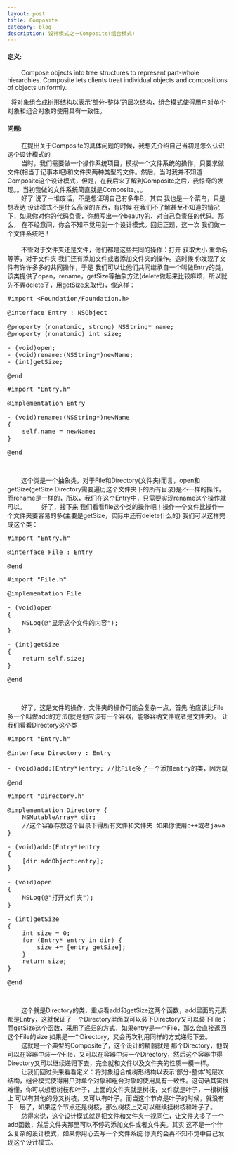 ```yaml
---
layout: post
title: Composite
category: blog
description: 设计模式之－Composite(组合模式)
---
```

<div class="container">
<p>
	<h4>定义:</h4>
	 &nbsp;&nbsp;&nbsp;&nbsp;&nbsp;&nbsp;&nbsp;&nbsp;Compose objects into tree structures to represent part-whole hierarchies. Composite lets clients treat individual objects and compositions of objects uniformly.
</p>
<p>
	&nbsp;&nbsp;将对象组合成树形结构以表示‘部分-整体’的层次结构，组合模式使得用户对单个对象和组合对象的使用具有一致性。
</p>
<p>
    <h4>问题:</h4>
	&nbsp;&nbsp;&nbsp;&nbsp;&nbsp;&nbsp;&nbsp;&nbsp;在提出关于Composite的具体问题的时候，我想先介绍自己当初是怎么认识这个设计模式的
    <br />
    &nbsp;&nbsp;&nbsp;&nbsp;&nbsp;&nbsp;&nbsp;&nbsp;当时，我们需要做一个操作系统项目，模拟一个文件系统的操作，只要求做文件(相当于记事本吧)和文件夹两种类型的文件。然后，当时我并不知道Composite这个设计模式，但是，在我后来了解到Composite之后，我惊奇的发现。。当初我做的文件系统简直就是Composite。。。
    <br />
    &nbsp;&nbsp;&nbsp;&nbsp;&nbsp;&nbsp;&nbsp;&nbsp;好了 说了一堆废话，不是想证明自己有多牛B，其实 我也是一个菜鸟，只是想表达 设计模式不是什么高深的东西，有时候 在我们不了解甚至不知道的情况下，如果你对你的代码负责，你想写出一个beauty的、对自己负责任的代码。那么， 在不经意间，你会不知不觉用到一个设计模式。回归正题，这一次 我们做一个文件系统吧！
    <br />
    <br>
     &nbsp;&nbsp;&nbsp;&nbsp;&nbsp;&nbsp;&nbsp;&nbsp;不管对于文件夹还是文件，他们都是这些共同的操作：打开 获取大小 重命名等等，对于文件夹 我们还有添加文件或者添加文件夹的操作。这时候 你发现了文件有许许多多的共同操作，于是 我们可以让他们共同继承自一个叫做Entry的类，该类提供了open，rename，getSize等抽象方法(delete做起来比较麻烦，所以就先不弄delete了，用getSize来取代)，像这样：
</p>

<pre name="code" class="objc">#import &lt;Foundation/Foundation.h&gt;

@interface Entry : NSObject

@property (nonatomic, strong) NSString* name;
@property (nonatomic) int size;

- (void)open;
- (void)rename:(NSString*)newName;
- (int)getSize;

@end
</pre>

<pre name="code" class="objc">#import &quot;Entry.h&quot;

@implementation Entry

- (void)rename:(NSString*)newName
{
    self.name = newName;
}

@end</pre>
<br />

<p>
    &nbsp;&nbsp;&nbsp;&nbsp;&nbsp;&nbsp;&nbsp;&nbsp;这个类是一个抽象类，对于File和Directory(文件夹)而言，open和getSize(getSize Directory需要遍历这个文件夹下的所有目录)是不一样的操作。而rename是一样的，所以，我们在这个Entry中，只需要实现rename这个操作就可以。
    &nbsp;&nbsp;&nbsp;&nbsp;&nbsp;&nbsp;&nbsp;&nbsp;好了，接下来 我们看看file这个类的操作吧！操作一个文件比操作一个文件夹要容易的多(主要是getSize，实际中还有delete什么的) 我们可以这样完成这个类：
</p>

<pre name="code" class="objc">#import &quot;Entry.h&quot;

@interface File : Entry

@end
</pre>

<pre name="code" class="objc">#import &quot;File.h&quot;

@implementation File

- (void)open
{
    NSLog(@&quot;显示这个文件的内容&quot;);
}

- (int)getSize
{
    return self.size;
}

@end</pre>
<br />

<p>
    &nbsp;&nbsp;&nbsp;&nbsp;&nbsp;&nbsp;&nbsp;&nbsp;好了，这是文件的操作，文件夹的操作可能会复杂一点，首先 他应该比File多一个叫做add的方法(就是他应该有一个容器，能够容纳文件或者是文件夹）。  让我们看看Directory这个类
</p>

<pre name="code" class="objc">#import &quot;Entry.h&quot;

@interface Directory : Entry

- (void)add:(Entry*)entry; //比File多了一个添加entry的类，因为既可以添加文件 也可以添加文件夹 所以选择的是Entry

@end</pre>

<pre name="code" class="objc">#import &quot;Directory.h&quot;

@implementation Directory {
    NSMutableArray* dir;
    //这个容器存放这个目录下得所有文件和文件夹 如果你使用c++或者java 最好指定这个容器里面的元素都是Entry类
}

- (void)add:(Entry*)entry
{
    [dir addObject:entry];
}

- (void)open
{
    NSLog(@&quot;打开文件夹&quot;);
}

- (int)getSize
{
    int size = 0;
    for (Entry* entry in dir) {
        size += [entry getSize];
    }
    return size;
}

@end
</pre>
<br />

<p>
    &nbsp;&nbsp;&nbsp;&nbsp;&nbsp;&nbsp;&nbsp;&nbsp;这个就是Directory的类，重点看add和getSize这两个函数，add里面的元素都是Entry，这就保证了一个Directory里面既可以装下Directory又可以装下File；而getSize这个函数，采用了递归的方式，如果entry是一个File，那么会直接返回这个File的size 如果是一个Directory，又会再次利用同样的方式递归下去。
    <br>
    &nbsp;&nbsp;&nbsp;&nbsp;&nbsp;&nbsp;&nbsp;&nbsp;这就是一个典型的Composite了，这个设计的精髓就是 那个Directory，他既可以在容器中装一个File，又可以在容器中装一个Directory，然后这个容器中得Directory又可以继续递归下去，完全就和文件以及文件夹的性质一模一样。
    <br>
    &nbsp;&nbsp;&nbsp;&nbsp;&nbsp;&nbsp;&nbsp;&nbsp;让我们回过头来看看定义：将对象组合成树形结构以表示‘部分-整体’的层次结构，组合模式使得用户对单个对象和组合对象的使用具有一致性。这句话其实很难懂，你可以想想树枝和叶子，上面的文件夹就是树枝，文件就是叶子，一根树枝上 可以有其他的分叉树枝，又可以有叶子。而当这个节点是叶子的时候，就没有下一层了，如果这个节点还是树枝，那么树枝上又可以继续挂树枝和叶子了。
    <br>
    &nbsp;&nbsp;&nbsp;&nbsp;&nbsp;&nbsp;&nbsp;&nbsp;总得来说，这个设计模式就是把文件和文件夹一视同仁，让文件夹多了一个add函数，然后文件夹那里可以不停的添加文件或者文件夹。其实 这不是一个什么复杂的设计模式，如果你用心去写一个文件系统 你真的会再不知不觉中自己发现这个设计模式。
</p>


</div>